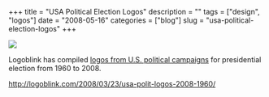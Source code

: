+++
title = "USA Political Election Logos"
description = ""
tags = ["design", "logos"]
date = "2008-05-16"
categories = ["blog"]
slug = "usa-political-election-logos"
+++



  <div class="notebook-screenshot"><a href="http://logoblink.com/2008/03/23/usa-polit-logos-2008-1960/"><img src="/media/bluga/wt482d90626efe0_0.jpg"/></a></div><p>Logoblink has compiled <a href="http://logoblink.com/2008/03/23/usa-polit-logos-2008-1960/">logos from U.S. political campaigns</a> for presidential election from 1960 to 2008.</p>
    
  <a href="http://logoblink.com/2008/03/23/usa-polit-logos-2008-1960/">http://logoblink.com/2008/03/23/usa-polit-logos-2008-1960/</a>
